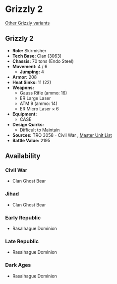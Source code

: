 # Grizzly 2 

[Other Grizzly variants](../grizzly.md) 

## Grizzly 2 

- **Role:** Skirmisher 
- **Tech Base:** Clan (3063) 
- **Chassis:** 70 tons (Endo Steel) 
- **Movement:** 4 / 6 
  - **Jumping:** 4 
- **Armor:** 208 
- **Heat Sinks:** 11 (22) 
- **Weapons:** 
  - Gauss Rifle (ammo: 16) 
  - ER Large Laser 
  - ATM 9 (ammo: 14) 
  - ER Micro Laser × 6 
- **Equipment:** 
  - CASE 
- **Design Quirks:** 
  - Difficult to Maintain 
- **Sources:** TRO 3058 - Civil War , [Master Unit List](http://masterunitlist.info/Unit/Details/1333/grizzly-2) 
- **Battle Value:** 2195 

## Availability 

### Civil War 

- Clan Ghost Bear 

### Jihad 

- Clan Ghost Bear 

### Early Republic 

- Rasalhague Dominion 

### Late Republic 

- Rasalhague Dominion 

### Dark Ages 

- Rasalhague Dominion 

